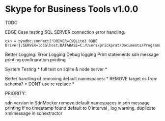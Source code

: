 # Skype for Business Tools v1.0.0


TODO

EDGE Case testing
    SQL SERVER connection error handling.

    cxn = pyodbc.connect("DRIVER={SQLite3 ODBC Driver};SERVER=localhost;DATABASE=C:/Users/prickprat/Documents/Programming/SqliteDatabases/test.db;Trusted_connection=yes")

Better Logging:
    Error Logging
    Debug logging
    Print statements
        sdn message printing
        configuration printing



System Testing
    * full test on sqlite & node server
    * 

Better handling of removing default namespaces:
    * REMOVE target ns from schema?
    * DONT use re replace
    * 

PRIORITY:

sdn version in SdnMocker
remove default namespaces in sdn message printing
If no timestamp found default to 0 interval , log warning.
duplicate xmlmessage in sdnextractor
